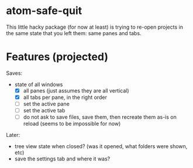 # atom-safe-quit

This little hacky package (for now at least) is trying to re-open projects in the same state that you left them: same panes and tabs.

# Features (projected)
Saves:
- state of all windows
  - [x] all panes (just assumes they are all vertical)
  - [x] all tabs per pane, in the right order
  - [ ] set the active pane
  - [ ] set the active tab
  - [ ] do not ask to save files, save them, then recreate them as-is on reload (seems to be impossible for now)

Later:
- tree view state when closed? (was it opened, what folders were shown, etc)
- save the settings tab and where it was?
